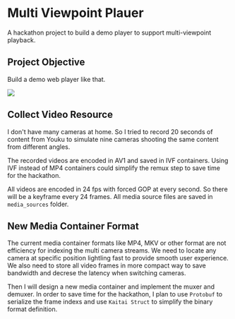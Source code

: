 # Multi Viewpoint Plauer

A hackathon project to build a demo player to support multi-viewpoint playback.

## Project Objective

Build a demo web player like that.

![](./readme/project%20objective.gif)

## Collect Video Resource

I don't have many cameras at home. So I tried to record 20 seconds of content from Youku to simulate nine cameras shooting the same content from different angles.

The recorded videos are encoded in AV1 and saved in IVF containers. Using IVF instead of MP4 containers could simplify the remux step to save time for the hackathon.

All videos are encoded in 24 fps with forced GOP at every second. So there will be a keyframe every 24 frames. All media source files are saved in `media_sources` folder.

## New Media Container Format

The current media container formats like MP4, MKV or other format are not efficiency for indexing the multi camera streams. We need to locate any camera at specific position lightling fast to provide smooth  user experience. We also need to store all video frames in more compact way to save bandwidth and decrese the latency when switching cameras.

Then I will design a new media container and implement the muxer and demuxer. In order to save time for the hackathon, I plan to use `Protobuf` to serialize the frame indexs and use `Kaitai Struct` to simplify the binary format definition.
